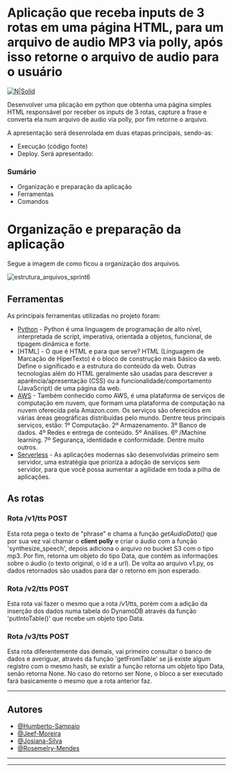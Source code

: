# Aplicação que receba inputs de 3 rotas em uma página HTML, para um arquivo de audio MP3 via polly, após isso retorne o arquivo de audio para o usuário

[![N|Solid](https://upload.wikimedia.org/wikipedia/commons/thumb/f/f3/LogoCompasso-positivo.png/440px-LogoCompasso-positivo.png)](https://compass.uol/pt/home/)

Desenvolver uma plicação em python que obtenha uma página simples HTML responsável por receber os inputs de 3 rotas, capture a frase e converta ela num arquivo de audio via polly, por fim retorne o arquivo.

A apresentação será desenrolada em duas etapas principais, sendo-as:
- Execução (código fonte)
- Deploy. Será apresentado:

### Sumário
- Organização e preparação da aplicação
- Ferramentas
- Comandos

# Organização e preparação da aplicação


Segue a imagem de como ficou a organização dos arquivos.


![estrutura_arquivos_sprint6](https://user-images.githubusercontent.com/119500249/219551929-ee86fe3c-853a-4314-988a-cd4e304dbe4d.png)


## Ferramentas

As principais ferramentas utilizadas no projeto foram:

- [Python](https://www.python.org/) - Python é uma linguagem de programação de alto nível, interpretada de script, imperativa, orientada a objetos, funcional, de tipagem dinâmica e forte.
- [HTML] - O que é HTML e para que serve?
HTML (Linguagem de Marcação de HiperTexto) é o bloco de construção mais básico da web. Define o significado e a estrutura do conteúdo da web. Outras tecnologias além do HTML geralmente são usadas para descrever a aparência/apresentação (CSS) ou a funcionalidade/comportamento (JavaScript) de uma página da web.
- [AWS](https://aws.amazon.com/pt/) - Também conhecido como AWS, é uma plataforma de serviços de computação em nuvem, que formam uma plataforma de computação na nuvem oferecida pela Amazon.com. Os serviços são oferecidos em várias áreas geográficas distribuídas pelo mundo. Dentre teus principais serviços, estão: 1º Computação. 2º Armazenamento. 3º Banco de dados. 4º Redes e entrega de conteúdo. 5º Análises. 6º /Machine learning. 7º Segurança, identidade e conformidade. Dentre muito outros.
- [Serverless](https://aws.amazon.com/pt/serverless/) - As aplicações modernas são desenvolvidas primeiro sem servidor, uma estratégia que prioriza a adoção de serviços sem servidor, para que você possa aumentar a agilidade em toda a pilha de aplicações.


## As rotas

### Rota /v1/tts POST
Esta rota pega o texto de "phrase" e chama a função _getAudioData()_ que por sua vez vai chamar o __client polly__ e criar o áudio com a função 'synthesize_speech', depois adiciona o arquivo no bucket S3 com o tipo mp3. Por fim, retorna um objeto do tipo Data, que contém as informações sobre o áudio (o texto original, o id e a url). De volta ao arquivo v1.py, os dados retornados são usados para dar o retorno em json esperado.


### Rota /v2/tts  POST
Esta rota vai fazer o mesmo que a rota /v1/tts, porém com a adição da inserção dos dados numa tabela do DynamoDB através da função 'putIntoTable()' que recebe um objeto tipo Data.


### Rota /v3/tts  POST
Esta rota diferentemente das demais, vai primeiro consultar o banco de dados e averiguar, através da função 'getFromTable' se já existe algum registro com o mesmo hash, se existir a função retorna um objeto tipo Data, senão retorna None. No caso do retorno ser None, o bloco a ser executado fará basicamente o mesmo que a rota anterior faz.

---
## Autores

* [@Humberto-Sampaio](https://github.com/Humbert010)
* [@Jeef-Moreira](https://github.com/Jeef-Moreira)
* [@Josiana-Silva](https://github.com/JosianaSilva)
* [@Rosemelry-Mendes](https://github.com/Rosemelry)

---
---